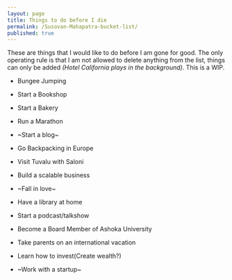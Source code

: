 ```yaml
---
layout: page
title: Things to do before I die
permalink: /Susovan-Mahapatra-bucket-list/
published: true
---
```

These are things that I would like to do before I am gone for good. The only operating rule is that I am not allowed to delete anything from the list, things can only be added _(Hotel California plays in the background)_. This is a WIP.

- Bungee Jumping

- Start a Bookshop 
- Start a Bakery
- Run a Marathon
- ~Start a blog~
- Go Backpacking in Europe 
- Visit Tuvalu with Saloni
- Build a scalable business
- ~Fall in love~
- Have a library at home
- Start a podcast/talkshow
- Become a Board Member of Ashoka University
- Take parents on an international vacation 
- Learn how to invest(Create wealth?)
- ~Work with a startup~




